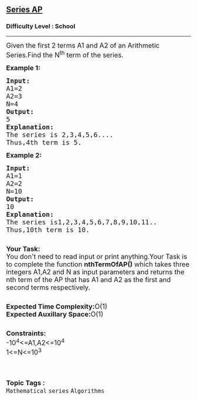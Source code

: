 <h2><a href="https://practice.geeksforgeeks.org/problems/series-ap5310/1?page=1&category[]=series&sortBy=submissions">Series AP</a></h2><h3>Difficulty Level : School</h3><hr><div class="problems_problem_content__Xm_eO"><p><span style="font-size:18px">Given the first 2 terms A1 and A2&nbsp;of an Arithmetic Series.Find&nbsp;the N<sup>th</sup> term of the series.&nbsp;</span></p>

<p><span style="font-size:18px"><strong>Example 1:</strong></span></p>

<pre><span style="font-size:18px"><strong>Input:</strong>
A1=2
A2=3
N=4
<strong>Output:</strong>
5
<strong>Explanation:</strong>
The series is 2,3,4,5,6....
Thus,4th term is 5.</span></pre>

<p><span style="font-size:18px"><strong>Example 2:</strong></span></p>

<pre><span style="font-size:18px"><strong>Input:</strong>
A1=1
A2=2
N=10
<strong>Output:</strong>
10
<strong>Explanation:</strong>
The series is1,2,3,4,5,6,7,8,9,10,11..
Thus,10th term is 10.</span></pre>

<p><br>
<span style="font-size:18px"><strong>Your Task:</strong><br>
You don't need to read input or print anything.Your Task is to complete the function <strong>nthTermOfAP()</strong> which takes three integers A1,A2 and N as input parameters and returns the nth term of the AP that has A1 and A2 as the first and second terms respectively.</span></p>

<p><br>
<span style="font-size:18px"><strong>Expected Time Complexity:</strong>O(1)<br>
<strong>Expected Auxillary Space:</strong>O(1)</span></p>

<p><br>
<span style="font-size:18px"><strong>Constraints:</strong><br>
-10<sup>4</sup>&lt;=A1,A2&lt;=10<sup>4</sup><br>
1&lt;=N&lt;=10<sup>3</sup></span><br>
&nbsp;</p>
</div><br><p><span style=font-size:18px><strong>Topic Tags : </strong><br><code>Mathematical</code>&nbsp;<code>series</code>&nbsp;<code>Algorithms</code>&nbsp;